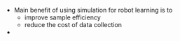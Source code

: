 - Main benefit of using simulation for robot learning is to
	- improve sample efficiency
	- reduce the cost of data collection
- 